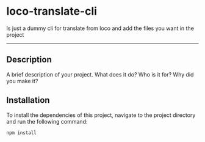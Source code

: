 # loco-translate-cli

Is just a dummy cli for translate from loco and add the files you want in the project

---

## Description

A brief description of your project. What does it do? Who is it for? Why did you make it?

## Installation

To install the dependencies of this project, navigate to the project directory and run the following command:

```bash
npm install
```

